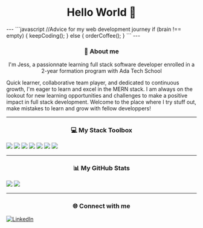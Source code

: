 <h1 align="center"> Hello World 👋</h1>
---
```javascript
//Advice for my web development journey
if (brain !== empty) {
    keepCoding();
} else {
    orderCoffee();
}
```
---

### <p align="center">🌱 About me</p>
<p align="center"> I'm Jess, a passionnate learning full stack software developer enrolled in a 2-year formation program with Ada Tech School</p> 
Quick learner, collaborative team player, and dedicated to continuous growth, I'm eager to learn and excel in the MERN stack. I am always on the lookout for new learning opportunities and challenges to make a positive impact in full stack development. 
Welcome to the place where I try stuff out, make mistakes to learn and grow with fellow developpers! 

---
### <p align="center">💻 My Stack Toolbox</p>
![](https://img.shields.io/badge/Code-JavaScript-informational?style=flat&logo=javascript&logoColor=white&color=6aa6f8)
![](https://img.shields.io/badge/Code-HTML-informational?style=flat&logo=html5&logoColor=white&color=6aa6f8)
![](https://img.shields.io/badge/Code-CSS-informational?style=flat&logo=css3&logoColor=white&color=6aa6f8)
![](https://img.shields.io/badge/Code-React-informational?style=flat&logo=react&logoColor=white&color=6aa6f8)
![](https://img.shields.io/badge/Code-MySQL-informational?style=flat&logo=mysql&logoColor=white&color=6aa6f8)
![](https://img.shields.io/badge/Code-PHP-informational?style=flat&logo=php&logoColor=white&color=6aa6f8)
![](https://img.shields.io/badge/Editor-VS_Code-informational?style=flat&logo=visual-studio-code&logoColor=white&color=6aa6f8)

---
### <p align="center">📊 My GitHub Stats</p>
![](https://github-readme-stats.vercel.app/api?username=jessamelie&theme=default&show_icons=true&hide_border=true&include_all_commits=true&count_private=true)
![](https://github-readme-streak-stats.herokuapp.com/?user=jessamelie&theme=transparent&hide_border=true)

---
### <p align="center"> 🌐 Connect with me</p>
[![LinkedIn](https://img.shields.io/badge/LinkedIn-%230077B5.svg?logo=linkedin&logoColor=white&color=6aa6f8)](https://linkedin.com/in/https://www.linkedin.com/in/jess-am%C3%A9lie-sola-5aa0936a/) 
